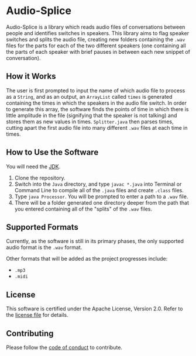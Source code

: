 Audio-Splice
===================================

Audio-Splice is a library which reads audio files of conversations between people and identifies switches in speakers. This library aims to flag speaker switches and splits the audio file, creating new folders containing the `.wav` files for the parts for each of the two different speakers (one containing all the parts of each speaker with brief pauses in between each new snippet of conversation).

How it Works
-------

The user is first prompted to input the name of which audio file to process as a `String`, and as an output, an `ArrayList` called `times` is generated containing the times in which the speakers in the audio file switch. In order to generate this array, the software finds the points of time in which there is little amplitude in the file (signifying that the speaker is not talking) and stores them as new values in times. `Splitter.java` then parses times, cutting apart the first audio file into many different `.wav` files at each time in times. 

How to Use the Software
-------
You will need the [JDK](http://www.oracle.com/technetwork/java/javase/downloads/jdk9-downloads-3848520.html). 

1. Clone the repository.
2. Switch into the `Java` directory, and type `javac *.java` into Terminal or Command Line to compile all of the `.java` files and create `.class` files. 
3. Type `java Processor`. You will be prompted to enter a path to a `.wav` file. 
4. There will be a folder generated one directory deeper from the path that you entered containing all of the "splits" of the `.wav` files. 

Supported Formats
-------

Currently, as the software is still in its primary phases, the only supported audio format is the `.wav` format.

Other formats that will be added as the project progresses include:

- `.mp3`
- `.midi`

License
--------

This software is certified under the Apache License, Version 2.0. Refer to the [license file](https://github.com/naluconcepcion/audio-splice/blob/master/LICENSE.md) for details.

Contributing
--------

Please follow the [code of conduct](https://github.com/naluconcepcion/audio-splice/blob/master/CODE_OF_CONDUCT.md) to contribute.
